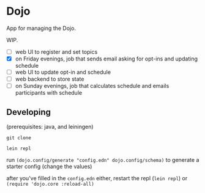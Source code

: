 # Dojo

App for managing the Dojo.

WIP.

  - [ ] web UI to register and set topics
  - [x] on Friday evenings, job that sends email asking for opt-ins and updating schedule
  - [ ] web UI to update opt-in and schedule
  - [ ] web backend to store state
  - [ ] on Sunday evenings, job that calculates schedule and emails participants with schedule

## Developing

(prerequisites: java, and leiningen)

`git clone`

`lein repl`

run `(dojo.config/generate "config.edn" dojo.config/schema)` to generate a starter config (change the values)

after you've filled in the `config.edn` either, restart the repl (`lein repl`) or `(require 'dojo.core :reload-all)`
